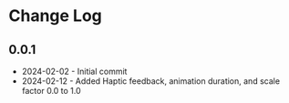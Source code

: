 # Change Log

## 0.0.1

* 2024-02-02 - Initial commit
* 2024-02-12 - Added Haptic feedback, animation duration, and scale factor 0.0 to 1.0
